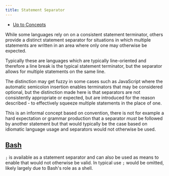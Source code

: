 ```yaml
---
title: Statement Separator
---
```


- [Up to Concepts](concepts)

While some languages rely on on a consistent
statement terminator, others provide a distinct
statement separator for situations in which
multiple statements are written in an area where
only one may otherwise be expected.

Typically these are languages which are typically
line-oriented and therefore a line break is the typical
statement terminator, but the separator allows for
multiple statements on the same line.

The distinction may get fuzzy in some cases such as
JavaScript where the automatic semicolon insertion
enables terminators that may be considered optional,
but the distinction made here is that separators are
not consistently appropriate or expected, but are
introduced for the reason described - to effectively
squeeze multiple statements in the place of one.

This is an informal concept based on convention, there
is not for example a hard expectation or grammar 
production that a separator _must_ be followed by another
statement but that would typically be the case based
on idiomatic language usage and separators would
not otherwise be used.

## [Bash](bash)

`;` is available as a statement separator and can also
be used as means to enable that would not otherwise be
valid. In typical use `;` would be omitted, likely largely
due to Bash's role as a shell.
